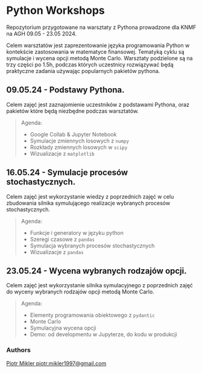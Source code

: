 # Python Workshops
Repozytorium przygotowane na warsztaty z Pythona prowadzone dla KNMF na AGH 09.05 - 23.05 2024.

Celem warsztatów jest zaprezentowanie języka programowania Python w kontekście zastosowania w matematyce finansowej.
Tematyką cyklu są symulacje i wycena opcji metodą Monte Carlo. Warsztaty podzielone są na trzy części po 1.5h, podczas których uczestnicy rozwiązywać będą praktyczne zadania używając popularnych pakietów pythona.


## 09.05.24 - Podstawy Pythona.
Celem zajęć jest zaznajomienie uczestników z podstawami Pythona, oraz pakietów które będą niezbędne podczas warsztatów. 
    
> Agenda:
> - Google Collab & Jupyter Notebook
> - Symulacje zmiennych losowych z `numpy`
> - Rozkłady zmiennych losowych w `scipy`
> - Wizualizacje z `matplotlib`

## 16.05.24 - Symulacje procesów stochastycznych.
Celem zajęć jest wykorzystanie wiedzy z poprzednich zajęć w celu zbudowania silnika symulującego realizacje wybranych procesów stochastycznych.

> Agenda:
> - Funkcje i generatory w języku python
> - Szeregi czasowe z `pandas`
> - Symulacja wybranych procesów stochastycznych
> - Wizualizacje z `pandas`

## 23.05.24 - Wycena wybranych rodzajów opcji.
Celem zajęć jest wykorzystanie silnika symulacyjnego z poprzednich zajęć do wyceny wybranych rodzajów opcji metodą Monte Carlo. 

> Agenda:
> - Elementy programowania obiektowego z `pydantic`
> - Monte Carlo
> - Symulacyjna wycena opcji
> - Demo: od developmentu w Jupyterze, do kodu w produkcji


### Authors
[Piotr Mikler <piotr.mikler1997@gmail.com>](https://github.com/PiotMik)

